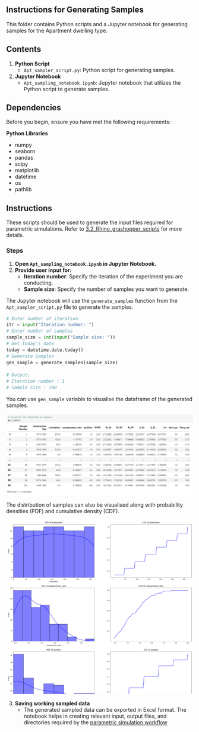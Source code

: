 ## Instructions for Generating Samples

This folder contains Python scripts and a Jupyter notebook for generating samples for the Apartment dwelling type.

## Contents

1. **Python Script**
   - `Apt_sampler_script.py`: Python script for generating samples.
2. **Jupyter Notebook**
   - `Apt_sampling_notebook.ipynb`: Jupyter notebook that utilizes the Python script to generate samples.

## Dependencies

Before you begin, ensure you have met the following requirements:

**Python Libraries**

- numpy
- seaborn
- pandas
- scipy
- matplotlib
- datetime
- os
- pathlib

## Instructions

These scripts should be used to generate the input files required for parametric simulations. Refer to [3.2_Rhino_grashopper_scripts](https://github.com/pwahi/LTH_readiness_Dutchhomes/tree/main/Apartments/3.2_Rhino_grashopper_scripts) for more details.

### Steps

1. **Open `Apt_sampling_notebook.ipynb` in Jupyter Notebook.**
2. **Provide user input for:**
   - **Iteration number**: Specify the iteration of the experiment you are conducting.
   - **Sample size**: Specify the number of samples you want to generate.

The Jupyter notebook will use the `generate_samples` function from the `Apt_sampler_script.py` file to generate the samples.

```python
# Enter number of iteration 
itr = input("Iteration number: ")
# Enter number of samples
sample_size = int(input("Sample size: "))
# Get today's date
today = datetime.date.today()
# Generate Samples
gen_sample = generate_samples(sample_size)

# Output: 
# Iteration number : 1
# Sample Size : 100
```

You can use `gen_sample` variable to visualise the dataframe of the generated samples.

![Sampled_dataframe](Assets/sample_generation_dataframe_apt.PNG)

The distribution of samples can also be visualised along with probability densities (PDF) and cumulative density (CDF).

![Sampled_visualisation](Assets/sample_visulisation_apt.PNG)

3. **Saving working sampled data**
   - The generated sampled data can be exported in Excel format. The notebook helps in creating relevant input, output files, and directories required by the [parametric simulation workflow](https://github.com/pwahi/LTH_readiness_Dutchhomes/tree/main/Apartments/3.2_Rhino_grashopper_scripts)